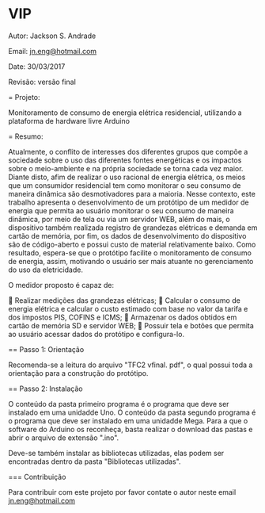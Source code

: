 # VIP

Autor: Jackson S. Andrade

Email: jn.eng@hotmail.com

Date: 30/03/2017

Revisão: versão final 

= Projeto: 

Monitoramento de consumo de energia elétrica residencial, utilizando a
plataforma de hardware livre Arduino

= Resumo:

Atualmente, o conflito de interesses dos diferentes grupos que compõe a sociedade sobre o uso
das diferentes fontes energéticas e os impactos sobre o meio-ambiente e na própria sociedade
se torna cada vez maior. Diante disto, afim de realizar o uso racional de energia elétrica, os
meios que um consumidor residencial tem como monitorar o seu consumo de maneira dinâmica
são desmotivadores para a maioria. Nesse contexto, este trabalho apresenta o desenvolvimento
de um protótipo de um medidor de energia que permita ao usuário monitorar o seu consumo de
maneira dinâmica, por meio de tela ou via um servidor WEB, além do mais, o dispositivo
também realizada registro de grandezas elétricas e demanda em cartão de memória, por fim, os
dados de desenvolvimento do dispositivo são de código-aberto e possui custo de material
relativamente baixo. Como resultado, espera-se que o protótipo facilite o monitoramento de
consumo de energia, assim, motivando o usuário ser mais atuante no gerenciamento do uso da
eletricidade.

O medidor proposto é capaz de:

 Realizar medições das grandezas elétricas;
 Calcular o consumo de energia elétrica e calcular o custo estimado com base no
valor da tarifa e dos impostos PIS, COFINS e ICMS;
 Armazenar os dados obtidos em cartão de memória SD e servidor
WEB;
 Possuir tela e botões que permita ao usuário acessar dados do protótipo e
configura-lo.


== Passo 1: Orientação

   Recomenda-se a leitura do arquivo "TFC2 vfinal. pdf", o qual possui toda a orientação
   para a construção do protótipo.

== Passo 2: Instalação

   O conteúdo da pasta primeiro programa é o programa que deve ser instalado em uma unidadde Uno.
   O conteúdo da pasta segundo programa é o programa que deve ser instalado em uma unidadde Mega.
   Para a que o software do Arduino os reconheça, basta realizar o download das pastas e abrir o
   arquivo  de extensão ".ino".
   
   Deve-se também instalar as bibliotecas utilizadas, elas podem ser encontradas dentro da pasta
   "Bibliotecas utilizadas".

=== Contribuição

Para contribuir com este projeto por favor contate o autor neste email jn.eng@hotmail.com


